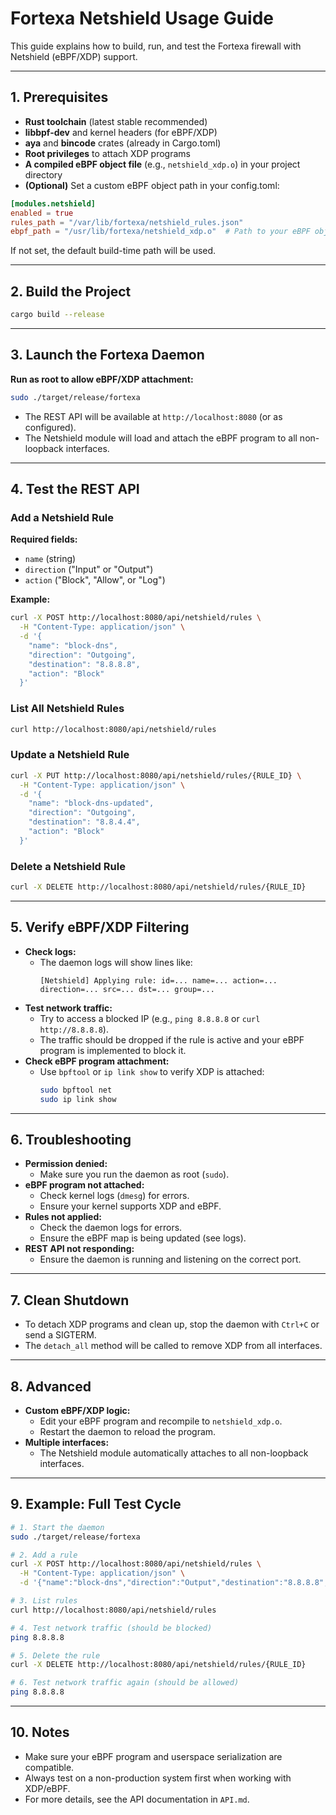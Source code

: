 # Fortexa Netshield Usage Guide

This guide explains how to build, run, and test the Fortexa firewall with Netshield (eBPF/XDP) support.

---

## 1. Prerequisites

- **Rust toolchain** (latest stable recommended)
- **libbpf-dev** and kernel headers (for eBPF/XDP)
- **aya** and **bincode** crates (already in Cargo.toml)
- **Root privileges** to attach XDP programs
- **A compiled eBPF object file** (e.g., `netshield_xdp.o`) in your project directory
- **(Optional)** Set a custom eBPF object path in your config.toml:

```toml
[modules.netshield]
enabled = true
rules_path = "/var/lib/fortexa/netshield_rules.json"
ebpf_path = "/usr/lib/fortexa/netshield_xdp.o"  # Path to your eBPF object file
```

If not set, the default build-time path will be used.

---

## 2. Build the Project

```sh
cargo build --release
```

---

## 3. Launch the Fortexa Daemon

**Run as root to allow eBPF/XDP attachment:**

```sh
sudo ./target/release/fortexa
```

- The REST API will be available at `http://localhost:8080` (or as configured).
- The Netshield module will load and attach the eBPF program to all non-loopback interfaces.

---

## 4. Test the REST API

### Add a Netshield Rule

**Required fields:**
- `name` (string)
- `direction` ("Input" or "Output")
- `action` ("Block", "Allow", or "Log")

**Example:**
```sh
curl -X POST http://localhost:8080/api/netshield/rules \
  -H "Content-Type: application/json" \
  -d '{
    "name": "block-dns",
    "direction": "Outgoing",
    "destination": "8.8.8.8",
    "action": "Block"
  }'
```

### List All Netshield Rules

```sh
curl http://localhost:8080/api/netshield/rules
```

### Update a Netshield Rule

```sh
curl -X PUT http://localhost:8080/api/netshield/rules/{RULE_ID} \
  -H "Content-Type: application/json" \
  -d '{
    "name": "block-dns-updated",
    "direction": "Outgoing",
    "destination": "8.8.4.4",
    "action": "Block"
  }'
```

### Delete a Netshield Rule

```sh
curl -X DELETE http://localhost:8080/api/netshield/rules/{RULE_ID}
```

---

## 5. Verify eBPF/XDP Filtering

- **Check logs:**
  - The daemon logs will show lines like:
    ```
    [Netshield] Applying rule: id=... name=... action=... direction=... src=... dst=... group=...
    ```
- **Test network traffic:**
  - Try to access a blocked IP (e.g., `ping 8.8.8.8` or `curl http://8.8.8.8`).
  - The traffic should be dropped if the rule is active and your eBPF program is implemented to block it.
- **Check eBPF program attachment:**
  - Use `bpftool` or `ip link show` to verify XDP is attached:
    ```sh
    sudo bpftool net
    sudo ip link show
    ```

---

## 6. Troubleshooting

- **Permission denied:**
  - Make sure you run the daemon as root (`sudo`).
- **eBPF program not attached:**
  - Check kernel logs (`dmesg`) for errors.
  - Ensure your kernel supports XDP and eBPF.
- **Rules not applied:**
  - Check the daemon logs for errors.
  - Ensure the eBPF map is being updated (see logs).
- **REST API not responding:**
  - Ensure the daemon is running and listening on the correct port.

---

## 7. Clean Shutdown

- To detach XDP programs and clean up, stop the daemon with `Ctrl+C` or send a SIGTERM.
- The `detach_all` method will be called to remove XDP from all interfaces.

---

## 8. Advanced

- **Custom eBPF/XDP logic:**
  - Edit your eBPF program and recompile to `netshield_xdp.o`.
  - Restart the daemon to reload the program.
- **Multiple interfaces:**
  - The Netshield module automatically attaches to all non-loopback interfaces.

---

## 9. Example: Full Test Cycle

```sh
# 1. Start the daemon
sudo ./target/release/fortexa

# 2. Add a rule
curl -X POST http://localhost:8080/api/netshield/rules \
  -H "Content-Type: application/json" \
  -d '{"name":"block-dns","direction":"Output","destination":"8.8.8.8","action":"Block"}'

# 3. List rules
curl http://localhost:8080/api/netshield/rules

# 4. Test network traffic (should be blocked)
ping 8.8.8.8

# 5. Delete the rule
curl -X DELETE http://localhost:8080/api/netshield/rules/{RULE_ID}

# 6. Test network traffic again (should be allowed)
ping 8.8.8.8
```

---

## 10. Notes

- Make sure your eBPF program and userspace serialization are compatible.
- Always test on a non-production system first when working with XDP/eBPF.
- For more details, see the API documentation in `API.md`. 